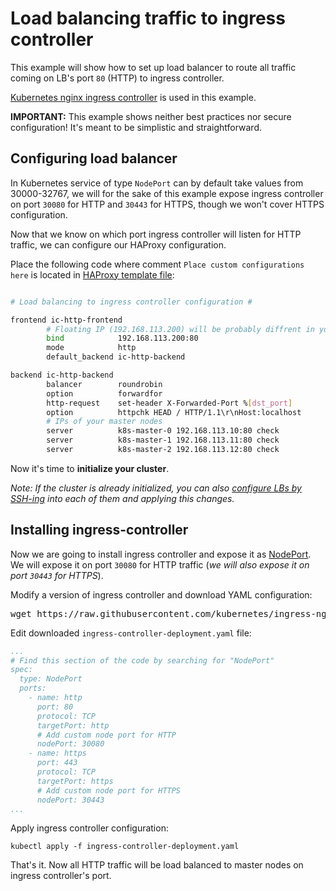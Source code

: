 # Load balancing traffic to ingress controller

This example will show how to set up load balancer to route all traffic coming on LB's port `80` (HTTP) to ingress controller.

[Kubernetes nginx ingress controller](https://github.com/kubernetes/ingress-nginx) is used in this example.

**IMPORTANT:** This example shows neither best practices nor secure configuration! It's meant to be simplistic and straightforward.

## Configuring load balancer

In Kubernetes service of type `NodePort` can by default take values from 30000-32767, 
we will for the sake of this example expose ingress controller on port `30080` for HTTP and `30443` for HTTPS, though we won't cover HTTPS configuration.

Now that we know on which port ingress controller will listen for HTTP traffic, we can configure our HAProxy configuration.

Place the following code where comment `Place custom configurations here` is located in [HAProxy template file](../../templates/haproxy.tpl):
```bash

# Load balancing to ingress controller configuration #

frontend ic-http-frontend
        # Floating IP (192.168.113.200) will be probably diffrent in your configuration. 
        bind            192.168.113.200:80
        mode            http
        default_backend ic-http-backend

backend ic-http-backend           
        balancer        roundrobin                                                                                                                                                                          balance roundrobin
        option          forwardfor
        http-request    set-header X-Forwarded-Port %[dst_port]
        option          httpchk HEAD / HTTP/1.1\r\nHost:localhost
        # IPs of your master nodes
        server          k8s-master-0 192.168.113.10:80 check
        server          k8s-master-1 192.168.113.11:80 check
        server          k8s-master-2 192.168.113.12:80 check
```

Now it's time to **initialize your cluster**.

*Note: If the cluster is already initialized, you can also [configure LBs by SSH-ing](https://github.com/MusicDin/terraform-kvm-kubespray/blob/master/docs/load-balancer.md#modifying-load-balancers-configuration-over-ssh) into each of them and applying this changes.*

## Installing ingress-controller

Now we are going to install ingress controller and expose it as [NodePort](https://kubernetes.io/docs/concepts/services-networking/service/#nodeport). 
We will expose it on port `30080` for HTTP traffic (*we will also expose it on port `30443` for HTTPS*). 

Modify a version of ingress controller and download YAML configuration:
<pre>
wget https://raw.githubusercontent.com/kubernetes/ingress-nginx/controller-v<b>0.35.0</b>/deploy/static/provider/baremetal/deploy.yaml -O ingress-controller-deployment.yaml
</pre>

Edit downloaded `ingress-controller-deployment.yaml` file:
```yaml
...
# Find this section of the code by searching for "NodePort"
spec:
  type: NodePort
  ports:
    - name: http
      port: 80
      protocol: TCP
      targetPort: http
      # Add custom node port for HTTP
      nodePort: 30080
    - name: https
      port: 443
      protocol: TCP
      targetPort: https
      # Add custom node port for HTTPS
      nodePort: 30443
...
```

Apply ingress controller configuration:
```shell script
kubectl apply -f ingress-controller-deployment.yaml
``` 

That's it. Now all HTTP traffic will be load balanced to master nodes on ingress controller's port. 